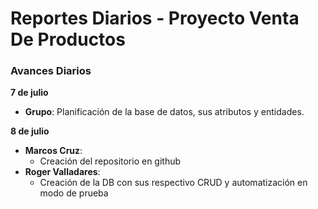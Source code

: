# Reportes Diarios - Proyecto Venta De Productos
### Avances Diarios
**7 de julio**  
- **Grupo**: Planificación de la base de datos, sus atributos y entidades.

**8 de julio**
- **Marcos Cruz**:
  - Creación del repositorio en github    
- **Roger Valladares**:  
  - Creación de la DB con sus respectivo CRUD y automatización en modo de prueba 

